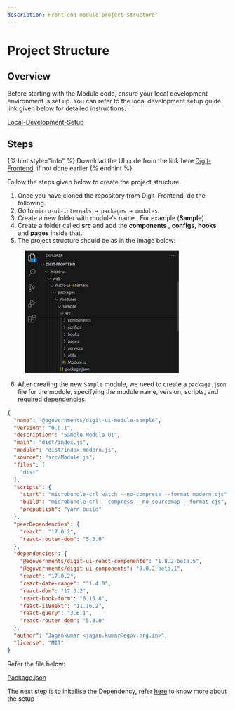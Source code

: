```yaml
---
description: Front-end module project structure
---
```


# Project Structure

## Overview

Before starting with the  Module code, ensure your local development environment is set up. You can refer to the local development setup guide link given below for detailed instructions.

[Local-Development-Setup](https://core.digit.org/guides/developer-guide/ui-developer-guide/local-development-setup)

## Steps

{% hint style="info" %}
Download the UI code from the link here [Digit-Frontend](https://github.com/egovernments/Digit-Frontend). if not done earlier
{% endhint %}

&#x20; Follow the steps given below to create the project structure.

1. Once you have cloned the repository from Digit-Frontend, do the following.
2. Go to `micro-ui-internals → packages → modules`.&#x20;
3. Create a new folder with module's name , For example (**Sample**).&#x20;
4. Create a folder called **src** and add the **components** , **configs**, **hooks** and **pages** inside that.
5. The project structure should be as in the image below:

<div align="left">

<figure><img src="../../../../.gitbook/assets/image (3).png" alt="" width="351"><figcaption></figcaption></figure>

</div>

6. After creating the new `Sample` module, we need to create a `package.json` file for the module, specifying the module name, version, scripts, and required dependencies.

```json
{
  "name": "@egovernments/digit-ui-module-sample",
  "version": "0.0.1",
  "description": "Sample Module UI",
  "main": "dist/index.js",
  "module": "dist/index.modern.js",
  "source": "src/Module.js",
  "files": [
    "dist"
  ],
  "scripts": {
    "start": "microbundle-crl watch --no-compress --format modern,cjs",
    "build": "microbundle-crl --compress --no-sourcemap --format cjs",
    "prepublish": "yarn build"
  },
  "peerDependencies": {
    "react": "17.0.2",
    "react-router-dom": "5.3.0"
  },
  "dependencies": {
    "@egovernments/digit-ui-react-components": "1.8.2-beta.5",
    "@egovernments/digit-ui-components": "0.0.2-beta.1",
    "react": "17.0.2",
    "react-date-range": "^1.4.0",
    "react-dom": "17.0.2",
    "react-hook-form": "6.15.8",
    "react-i18next": "11.16.2",
    "react-query": "3.6.1",
    "react-router-dom": "5.3.0"
  },
  "author": "Jagankumar <jagan.kumar@egov.org.in>",
  "license": "MIT"
}
```

Refer the file below:

[Package.json](https://github.com/egovernments/DIGIT-Frontend/blob/sample/micro-ui/web/micro-ui-internals/packages/modules/sample/package.json)

The next step is to initailise the Dependency, refer [here](install-dependency.md) to know more about the setup
